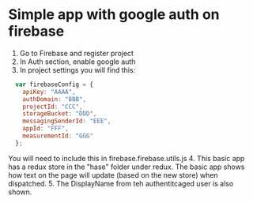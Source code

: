 # Simple app with google auth on firebase
1. Go to Firebase and register project
2. In Auth section, enable google auth
3. In project settings you will find this:
```javascript
  var firebaseConfig = {
    apiKey: "AAAA",
    authDomain: "BBB",
    projectId: "CCC",
    storageBucket: "DDD",
    messagingSenderId: "EEE",
    appId: "FFF",
    measurementId: "GGG"
  };
  ```
  You will need to include this in firebase.firebase.utils.js
4. This basic app has a redux store in the "hase" folder under redux.  The basic app shows how text on the page will update (based on the new store) when dispatched.
5. The DisplayName from teh authentitcaged user is also shown.
